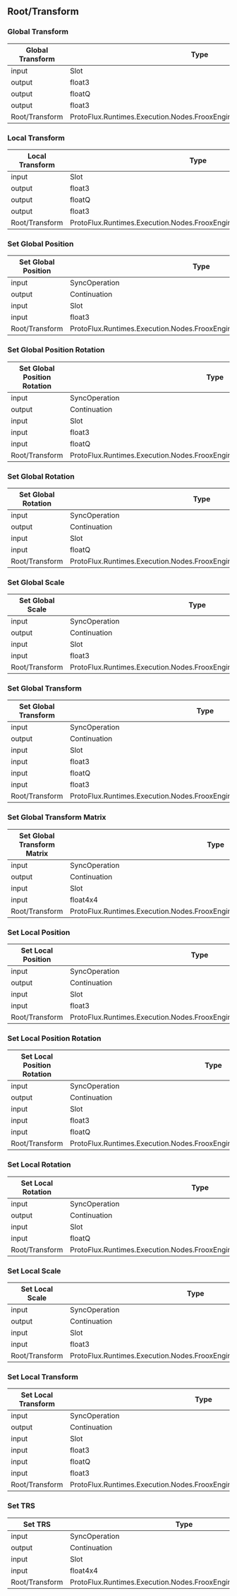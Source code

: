 <!-----------------------------------------------------------------------+
 ! This file has been generated using a script. Do not edit it manually. !
 ! Edit the individual node pages instead.                               !
 +----------------------------------------------------------------------->

## Root/Transform

### Global Transform

<!-- ProtofluxNode:start -->
| Global Transform | Type | Label |
| --- | ---- | ----- |
| input | Slot | Instance |
| output | float3 | GlobalPosition |
| output | floatQ | GlobalRotation |
| output | float3 | GlobalScale |
| Root/Transform | ProtoFlux.Runtimes.Execution.Nodes.FrooxEngine.Transform.GlobalTransform |  |
<!-- ProtofluxNode:end -->


### Local Transform

<!-- ProtofluxNode:start -->
| Local Transform | Type | Label |
| --- | ---- | ----- |
| input | Slot | Instance |
| output | float3 | LocalPosition |
| output | floatQ | LocalRotation |
| output | float3 | LocalScale |
| Root/Transform | ProtoFlux.Runtimes.Execution.Nodes.FrooxEngine.Transform.LocalTransform |  |
<!-- ProtofluxNode:end -->


### Set Global Position

<!-- ProtofluxNode:start -->
| Set Global Position | Type | Label |
| --- | ---- | ----- |
| input | SyncOperation | * |
| output | Continuation | Next |
| input | Slot | Instance |
| input | float3 | Position |
| Root/Transform | ProtoFlux.Runtimes.Execution.Nodes.FrooxEngine.Transform.SetGlobalPosition |  |
<!-- ProtofluxNode:end -->


### Set Global Position Rotation

<!-- ProtofluxNode:start -->
| Set Global Position Rotation | Type | Label |
| --- | ---- | ----- |
| input | SyncOperation | * |
| output | Continuation | Next |
| input | Slot | Instance |
| input | float3 | Position |
| input | floatQ | Rotation |
| Root/Transform | ProtoFlux.Runtimes.Execution.Nodes.FrooxEngine.Transform.SetGlobalPositionRotation |  |
<!-- ProtofluxNode:end -->


### Set Global Rotation

<!-- ProtofluxNode:start -->
| Set Global Rotation | Type | Label |
| --- | ---- | ----- |
| input | SyncOperation | * |
| output | Continuation | Next |
| input | Slot | Instance |
| input | floatQ | Rotation |
| Root/Transform | ProtoFlux.Runtimes.Execution.Nodes.FrooxEngine.Transform.SetGlobalRotation |  |
<!-- ProtofluxNode:end -->


### Set Global Scale

<!-- ProtofluxNode:start -->
| Set Global Scale | Type | Label |
| --- | ---- | ----- |
| input | SyncOperation | * |
| output | Continuation | Next |
| input | Slot | Instance |
| input | float3 | Scale |
| Root/Transform | ProtoFlux.Runtimes.Execution.Nodes.FrooxEngine.Transform.SetGlobalScale |  |
<!-- ProtofluxNode:end -->


### Set Global Transform

<!-- ProtofluxNode:start -->
| Set Global Transform | Type | Label |
| --- | ---- | ----- |
| input | SyncOperation | * |
| output | Continuation | Next |
| input | Slot | Instance |
| input | float3 | Position |
| input | floatQ | Rotation |
| input | float3 | Scale |
| Root/Transform | ProtoFlux.Runtimes.Execution.Nodes.FrooxEngine.Transform.SetGlobalTransform |  |
<!-- ProtofluxNode:end -->


### Set Global Transform Matrix

<!-- ProtofluxNode:start -->
| Set Global Transform Matrix | Type | Label |
| --- | ---- | ----- |
| input | SyncOperation | * |
| output | Continuation | Next |
| input | Slot | Instance |
| input | float4x4 | Matrix |
| Root/Transform | ProtoFlux.Runtimes.Execution.Nodes.FrooxEngine.Transform.SetGlobalTransformMatrix |  |
<!-- ProtofluxNode:end -->


### Set Local Position

<!-- ProtofluxNode:start -->
| Set Local Position | Type | Label |
| --- | ---- | ----- |
| input | SyncOperation | * |
| output | Continuation | Next |
| input | Slot | Instance |
| input | float3 | Position |
| Root/Transform | ProtoFlux.Runtimes.Execution.Nodes.FrooxEngine.Transform.SetLocalPosition |  |
<!-- ProtofluxNode:end -->


### Set Local Position Rotation

<!-- ProtofluxNode:start -->
| Set Local Position Rotation | Type | Label |
| --- | ---- | ----- |
| input | SyncOperation | * |
| output | Continuation | Next |
| input | Slot | Instance |
| input | float3 | Position |
| input | floatQ | Rotation |
| Root/Transform | ProtoFlux.Runtimes.Execution.Nodes.FrooxEngine.Transform.SetLocalPositionRotation |  |
<!-- ProtofluxNode:end -->


### Set Local Rotation

<!-- ProtofluxNode:start -->
| Set Local Rotation | Type | Label |
| --- | ---- | ----- |
| input | SyncOperation | * |
| output | Continuation | Next |
| input | Slot | Instance |
| input | floatQ | Rotation |
| Root/Transform | ProtoFlux.Runtimes.Execution.Nodes.FrooxEngine.Transform.SetLocalRotation |  |
<!-- ProtofluxNode:end -->


### Set Local Scale

<!-- ProtofluxNode:start -->
| Set Local Scale | Type | Label |
| --- | ---- | ----- |
| input | SyncOperation | * |
| output | Continuation | Next |
| input | Slot | Instance |
| input | float3 | Scale |
| Root/Transform | ProtoFlux.Runtimes.Execution.Nodes.FrooxEngine.Transform.SetLocalScale |  |
<!-- ProtofluxNode:end -->


### Set Local Transform

<!-- ProtofluxNode:start -->
| Set Local Transform | Type | Label |
| --- | ---- | ----- |
| input | SyncOperation | * |
| output | Continuation | Next |
| input | Slot | Instance |
| input | float3 | Position |
| input | floatQ | Rotation |
| input | float3 | Scale |
| Root/Transform | ProtoFlux.Runtimes.Execution.Nodes.FrooxEngine.Transform.SetLocalTransform |  |
<!-- ProtofluxNode:end -->


### Set TRS

<!-- ProtofluxNode:start -->
| Set TRS | Type | Label |
| --- | ---- | ----- |
| input | SyncOperation | * |
| output | Continuation | Next |
| input | Slot | Instance |
| input | float4x4 | TRS |
| Root/Transform | ProtoFlux.Runtimes.Execution.Nodes.FrooxEngine.Transform.SetTRS |  |
<!-- ProtofluxNode:end -->


